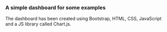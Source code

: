 ### A simple dashboard for some examples

The dashboard has been created using Bootstrap, HTML, CSS, JavaScript and a JS library called Chart.js.